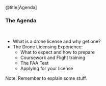 @title[Agenda]

### The Agenda

<br>

<ul>
  <li class="fragment">What is a drone license and why get one?</li>
  <li class="fragment">The Drone Licensing Experience:
    <ul>
      <li class="fragment">What to expect and how to prepare</li>
      <li class="fragment">Coursework and Flight training</li>
      <li class="fragment">The FAA Test</li>
      <li class="fragment">Applying for your license</li>
    </ul>
  </li>
</ul>

Note:
Remember to explain some stuff.

